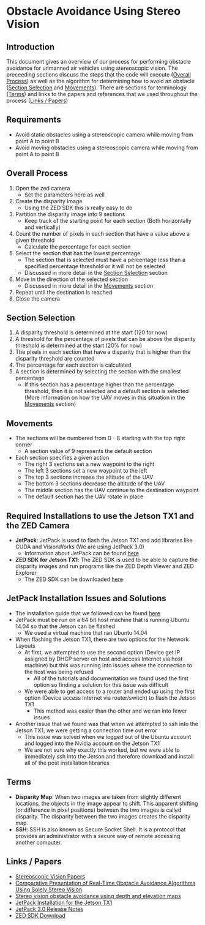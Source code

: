 # Obstacle Avoidance Using Stereo Vision

## Introduction
This document gives an overview of our process for performing obstacle avoidance for unmanned air vehicles using stereoscopic vision. The preceeding sections discuss the steps that the code will execute ([Overall Process](https://github.com/Wingman-19/CPP_UAV_Stereo_Vision/blob/master/README.md#overall-process)) as well as the algorithm for determining how to avoid an obstacle ([Section Selection](https://github.com/Wingman-19/CPP_UAV_Stereo_Vision/blob/master/README.md#section-selection) and [Movements](https://github.com/Wingman-19/CPP_UAV_Stereo_Vision/blob/master/README.md#movements)). There are sections for terminology ([Terms](https://github.com/Wingman-19/CPP_UAV_Stereo_Vision/blob/master/README.md#terms)) and links to the papers and references that we used throughout the process ([Links / Papers](https://github.com/Wingman-19/CPP_UAV_Stereo_Vision/blob/master/README.md#links--papers))

## Requirements
  * Avoid static obstacles using a stereoscopic camera while moving from point A to point B
  * Avoid moving obstacles using a stereoscopic camera while moving from point A to point B

## Overall Process
  1. Open the zed camera
      * Set the parameters here as well
  2. Create the disparity image
      * Using the ZED SDK this is really easy to do
  3. Partition the disparity image into 9 sections
      * Keep track of the starting point for each section (Both horizontally and vertically)
  4. Count the number of pixels in each section that have a value above a given threshold
      * Calculate the percentage for each section
  5. Select the section that has the lowest percentage
      * The section that is selected must have a percentage less than a specified percentage threshold or it will not be selected
      * Discussed in more detail in the [Section Selection](https://github.com/Wingman-19/CPP_UAV_Stereo_Vision/blob/master/README.md#section-selection) section
  6. Move in the direction of the selected section
      * Discussed in more detail in the [Movements](https://github.com/Wingman-19/CPP_UAV_Stereo_Vision/blob/master/README.md#movements) section
  7. Repeat until the destination is reached
  8. Close the camera
  
## Section Selection
  1. A disparity threshold is determined at the start (120 for now)
  2. A threshold for the percentage of pixels that can be above the disparity threshold is determined at the start (20% for now)
  3. The pixels in each section that have a disparity that is higher than the disparity threshold are counted
  4. The percentage for each section is calculated
  5. A section is determined by selecting the section with the smallest percentage
      * If this section has a percentage higher than the percentage threshold, then it is not selected and a default section is selected (More information on how the UAV moves in this situation in the [Movements](https://github.com/Wingman-19/CPP_UAV_Stereo_Vision/blob/master/README.md#movements) section)

## Movements
  * The sections will be numbered from 0 - 8 starting with the top right corner
    * A section value of 9 represents the default section
  * Each section specifies a given action
    * The right 3 sections set a new waypoint to the right
    * The left 3 sections set a new waypoint to the left
    * The top 3 sections increase the altitude of the UAV
    * The bottom 3 sections decrease the altitude of the UAV
    * The middle section has the UAV continue to the destination waypoint
    * The default section has the UAV rotate in place
    
## Required Installations to use the Jetson TX1 and the ZED Camera
  * **JetPack**: JetPack is used to flash the Jetson TX1 and add libraries like CUDA and VisionWorks (We are using JetPack 3.0)
    * Information about JetPack can be found [here](https://developer.nvidia.com/embedded/jetpack-notes)
  * **ZED SDK for Jetson TX1**: The ZED SDK is used to be able to capture the disparity images and run programs like the ZED Depth Viewer and ZED Explorer
    * The ZED SDK can be downloaded [here](https://www.stereolabs.com/developers/release/2.0/#sdkdownloads_anchor)
    
## JetPack Installation Issues and Solutions
  * The installation guide that we followed can be found [here](http://docs.nvidia.com/jetpack-l4t/index.html#developertools/mobile/jetpack/l4t/3.0/jetpack_l4t_install.htm)
  * JetPack must be run on a 64 bit host machine that is running Ubuntu 14.04 so that the Jetson can be flashed
    * We used a virtual machine that ran Ubuntu 14.04
  * When flashing the Jetson TX1, there are two options for the Network Layouts
    * At first, we attempted to use the second option (Device get IP assigned by DHCP server on host and access Internet via host machine) but this was running into issues where the connection to the host was being refused
      * All of the tutorials and documentation we found used the first option so finding a solution for this issue was difficult
    * We were able to get access to a router and ended up using the first option (Device access Internet via router/switch) to flash the Jetson TX1
      * This method was easier than the other and we ran into fewer issues
  * Another issue that we found was that when we attempted to ssh into the Jetson TX1, we were getting a connection time out error
    * This issue was solved when we logged out of the Ubuntu account and logged into the Nvidia account on the Jetson TX1
    * We are not sure why exactly this worked, but we were able to immediately ssh into the Jetson and therefore download and install all of the post installation libraries
    
## Terms
  * **Disparity Map**: When two images are taken from slightly different locations, the objects in the image appear to shift. This apparent shifting (or difference in pixel positions) between the two images is called disparity. The disparity between the two images creates the disparity map.
  * **SSH**: SSH is also known as Secure Socket Shell. It is a protocol that provides an administrator with a secure way of remote accessing another computer.

## Links / Papers
  * [Stereoscopic Vision Papers](https://github.com/Wingman-19/CPP_UAV_Stereo_Vision/tree/master/Stereo%20Vision%20Papers)
  * [Comparative Presentation of Real-Time Obstacle Avoidance Algorithms Using Solely Stereo Vision](http://83.212.134.96/robotics/wp-content/uploads/2011/12/Comparative-Presentation-of-Real-Time-Obstacle-Avoidance_Kos.pdf)
  * [Stereo vision obstacle avoidance using depth and elevation maps](https://robotica.dc.uba.ar/wp-content/papercite-data/pdf/pire2012.pdf)
  * [JetPack Installation for the Jetson TX1](http://docs.nvidia.com/jetpack-l4t/index.html#developertools/mobile/jetpack/l4t/3.0/jetpack_l4t_install.htm)
  * [JetPack 3.0 Release Notes](https://developer.nvidia.com/embedded/jetpack-notes)
  * [ZED SDK Download](https://www.stereolabs.com/developers/release/2.0/#sdkdownloads_anchor)
